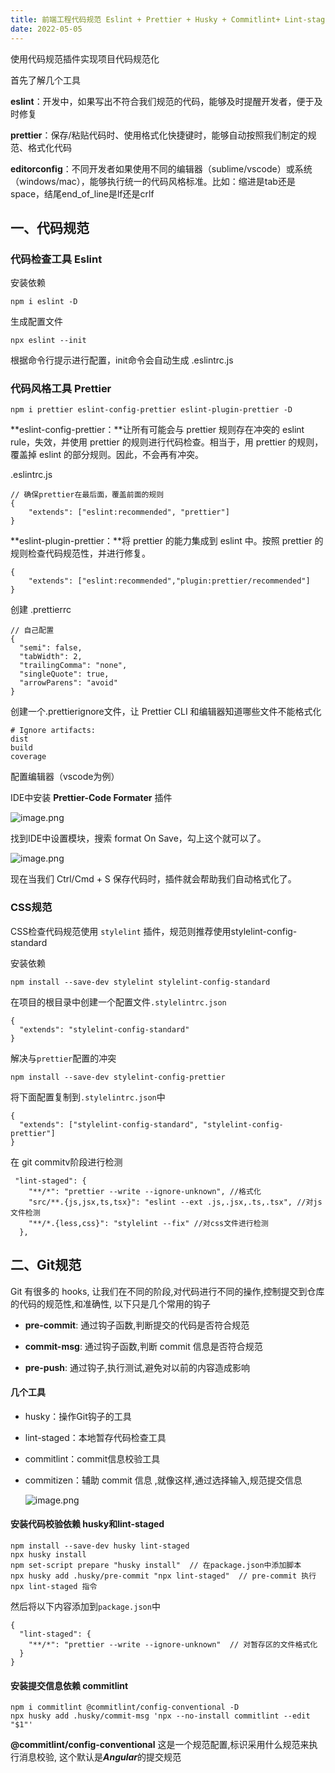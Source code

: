 ```yaml
---
title: 前端工程代码规范 Eslint + Prettier + Husky + Commitlint+ Lint-staged
date: 2022-05-05
---
```


使用代码规范插件实现项目代码规范化

<!-- more -->

首先了解几个工具

**eslint**：开发中，如果写出不符合我们规范的代码，能够及时提醒开发者，便于及时修复

**prettier**：保存/粘贴代码时、使用格式化快捷键时，能够自动按照我们制定的规范、格式化代码

**editorconfig**：不同开发者如果使用不同的编辑器（sublime/vscode）或系统（windows/mac），能够执行统一的代码风格标准。比如：缩进是tab还是space，结尾end_of_line是lf还是crlf

## 一、代码规范

### 代码检查工具 Eslint

安装依赖

```
npm i eslint -D
```

生成配置文件

```
npx eslint --init
```

根据命令行提示进行配置，init命令会自动生成 .eslintrc.js

### 代码风格工具 Prettier

```
npm i prettier eslint-config-prettier eslint-plugin-prettier -D
```

**eslint-config-prettier：**让所有可能会与 prettier 规则存在冲突的 eslint rule，失效，并使用 prettier 的规则进行代码检查。相当于，用 prettier 的规则，覆盖掉 eslint 的部分规则。因此，不会再有冲突。

.eslintrc.js

```
// 确保prettier在最后面，覆盖前面的规则
{
    "extends": ["eslint:recommended", "prettier"]
}
```

**eslint-plugin-prettier：**将 prettier 的能力集成到 eslint 中。按照 prettier 的规则检查代码规范性，并进行修复。

```
{
    "extends": ["eslint:recommended","plugin:prettier/recommended"]	
}
```

创建 .prettierrc

```
// 自己配置
{
  "semi": false,
  "tabWidth": 2,
  "trailingComma": "none",
  "singleQuote": true,
  "arrowParens": "avoid"
}
```

创建一个.prettierignore文件，让 Prettier CLI 和编辑器知道哪些文件不能格式化

```
# Ignore artifacts:
dist
build
coverage
```

配置编辑器（vscode为例）

IDE中安装 **Prettier-Code Formater** 插件

![image.png](https://p6-juejin.byteimg.com/tos-cn-i-k3u1fbpfcp/859d7ee0fcb44d4889950b612fcfd044~tplv-k3u1fbpfcp-zoom-in-crop-mark:1304:0:0:0.awebp?)

找到IDE中设置模块，搜索 format On Save，勾上这个就可以了。

![image.png](https://p6-juejin.byteimg.com/tos-cn-i-k3u1fbpfcp/bafdb7a36e814cc6ababcce086998726~tplv-k3u1fbpfcp-zoom-in-crop-mark:1304:0:0:0.awebp?)

现在当我们 Ctrl/Cmd + S 保存代码时，插件就会帮助我们自动格式化了。

### CSS规范

CSS检查代码规范使用 `stylelint` 插件，规范则推荐使用stylelint-config-standard

安装依赖

```
npm install --save-dev stylelint stylelint-config-standard
```

在项目的根目录中创建一个配置文件`.stylelintrc.json`

```
{
  "extends": "stylelint-config-standard"
}
```

解决与`prettier`配置的冲突

```
npm install --save-dev stylelint-config-prettier
```

将下面配置复制到`.stylelintrc.json`中

```
{
  "extends": ["stylelint-config-standard", "stylelint-config-prettier"]
}
```

在 git commitv阶段进行检测

```
 "lint-staged": {
    "**/*": "prettier --write --ignore-unknown", //格式化
    "src/**.{js,jsx,ts,tsx}": "eslint --ext .js,.jsx,.ts,.tsx", //对js文件检测
    "**/*.{less,css}": "stylelint --fix" //对css文件进行检测
  },
```



## 二、Git规范

Git 有很多的 hooks, 让我们在不同的阶段,对代码进行不同的操作,控制提交到仓库的代码的规范性,和准确性, 以下只是几个常用的钩子

- **pre-commit**: 通过钩子函数,判断提交的代码是否符合规范

- **commit-msg**: 通过钩子函数,判断 commit 信息是否符合规范

- **pre-push**: 通过钩子,执行测试,避免对以前的内容造成影响

#### 几个工具

- husky：操作Git钩子的工具

- lint-staged：本地暂存代码检查工具

- commitlint：commit信息校验工具

- commitizen：辅助 commit 信息 ,就像这样,通过选择输入,规范提交信息

  ![image.png](https://p1-juejin.byteimg.com/tos-cn-i-k3u1fbpfcp/b7470030c2b04b488f0d4bc5729db82f~tplv-k3u1fbpfcp-zoom-in-crop-mark:1304:0:0:0.awebp?)

#### 安装代码校验依赖 husky和lint-staged

```
npm install --save-dev husky lint-staged
npx husky install
npm set-script prepare "husky install"  // 在package.json中添加脚本
npx husky add .husky/pre-commit "npx lint-staged"  // pre-commit 执行 npx lint-staged 指令
```

然后将以下内容添加到`package.json`中

```
{
  "lint-staged": {
    "**/*": "prettier --write --ignore-unknown"  // 对暂存区的文件格式化
  }
}
```

#### 安装提交信息依赖 commitlint

```
npm i commitlint @commitlint/config-conventional -D
npx husky add .husky/commit-msg 'npx --no-install commitlint --edit "$1"'
```

**@commitlint/config-conventional** 这是一个规范配置,标识采用什么规范来执行消息校验, 这个默认是***Angular***的提交规范
